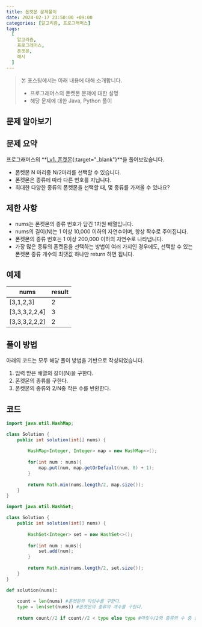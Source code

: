 ```yaml
---
title: 폰켓몬 문제풀이
date: 2024-02-17 23:50:00 +09:00
categories: [알고리즘, 프로그래머스]
tags:
  [
    알고리즘,
    프로그래머스,
    폰겟몬,
    해시
  ]
---
```


> 본 포스팅에서는 아래 내용에 대해 소개합니다.
> - 프로그래머스의 폰켓몬 문제에 대한 설명
> - 해당 문제에 대한 Java, Python 풀이 

## 문제 알아보기

## 문제 요약

프로그래머스의 **[Lv1. 폰켓몬](https://school.programmers.co.kr/learn/courses/30/lessons/1845){:target="_blank"}**을 풀어보았습니다.
- 폰켓몬 N 마리중 N/2마리를 선택할 수 있습니다.
- 폰켓몬은 종류에 따라 다른 번호를 지닙니다.
- 최대한 다양한 종류의 폰켓몬을 선택할 때, 몇 종류를 가져올 수 있나요?

## 제한 사항

-   nums는 폰켓몬의 종류 번호가 담긴 1차원 배열입니다.
-   nums의 길이(N)는 1 이상 10,000 이하의 자연수이며, 항상 짝수로 주어집니다.
-   폰켓몬의 종류 번호는 1 이상 200,000 이하의 자연수로 나타냅니다.
-   가장 많은 종류의 폰켓몬을 선택하는 방법이 여러 가지인 경우에도, 선택할 수 있는 폰켓몬 종류 개수의 최댓값 하나만 return 하면 됩니다.

## 예제

| nums | result |
|---|---|
| [3,1,2,3] | 2 |
| [3,3,3,2,2,4] | 3 |
| [3,3,3,2,2,2] | 2 |

## 풀이 방법

아래의 코드는 모두 해당 풀이 방법을 기반으로 작성되었습니다.
1. 입력 받은 배열의 길이(N)을 구한다. 
2. 폰켓몬의 종류를 구한다.
3. 폰켓몬의 종류와 2/N중 작은 수를 반환한다.

## 코드

```java
import java.util.HashMap;

class Solution {
    public int solution(int[] nums) {
        
        HashMap<Integer, Integer> map = new HashMap<>();
        
        for(int num : nums){
            map.put(num, map.getOrDefault(num, 0) + 1);
        }
        
        return Math.min(nums.length/2, map.size());
    }
}
```

```java
import java.util.HashSet;

class Solution {
    public int solution(int[] nums) {
        
        HashSet<Integer> set = new HashSet<>();
        
        for(int num : nums){
            set.add(num);
        }
        
        return Math.min(nums.length/2, set.size());
    }
}
```

```python
def solution(nums):
    
    count = len(nums) #폰켓몬의 마릿수를 구한다.
    type = len(set(nums)) #폰켓몬의 종류의 개수를 구한다.
    
    return count//2 if count//2 < type else type #마릿수/2와 종류의 수 중 큰 작은 쪽이 반환됩니다.
```
    


